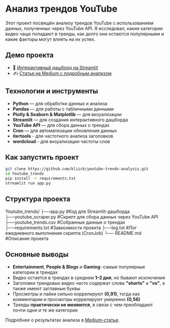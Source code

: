 # Анализ трендов YouTube

Этот проект посвящён анализу трендов YouTube с использованием данных, полученных через YouTube API. Я исследовал, какие категории видео чаще попадают в тренды, как долго они остаются популярными и какие факторы могут влиять на их успех.


## Демо проекта

- 🔗 [Интерактивный дашборд на Streamlit]([https://youtubetrendsanalysis-jrgyjvpmcftevyt3ikmmks.streamlit.app])
- ✍️ [Статья на Medium с подробным анализом]([https://medium.com/@sergegribo2/%D0%B0%D0%BD%D0%B0%D0%BB%D0%B8%D0%B7-%D1%82%D1%80%D0%B5%D0%BD%D0%B4%D0%BE%D0%B2-%D0%BD%D0%B0-youtube-%D1%87%D1%82%D0%BE-%D0%B4%D0%B5%D0%BB%D0%B0%D0%B5%D1%82-%D0%B2%D0%B8%D0%B4%D0%B5%D0%BE-%D0%BF%D0%BE%D0%BF%D1%83%D0%BB%D1%8F%D1%80%D0%BD%D1%8B%D0%BC-b8d3a80df0fa])


## Технологии и инструменты

- **Python** — для обработки данных и анализа
- **Pandas** — для работы с табличными данными
- **Plotly & Seaborn & Matplotlib** — для визуализации
- **Streamlit** — для создания интерактивного дашборда
- **YouTube API** — для сбора данных о трендах
- **Cron** — для автоматизации обновления данных
- **itertools** - для частотного анализа заголовков
- **wordcloud** - для визуализации частоты слов


## Как запустить проект
```bash
git clone https://github.com/kliick/youtube-trends-analysis.git
cd Youtube_trends
pip install -r requirements.txt
streamlit run app.py
```


## Структура проекта

Youtube_trends/
├──app.py                   #Код для Streamlit-дашборда
├──youtube_scraper.py       #Скрипт для сбора данных через YouTube API
├──youtube_trends.csv       #Собранные данные о трендах
├──requirements.txt         #Зависимости проекта
├──log.txt                  #Лог ежедневного выполнения скрипта (CronJob)
└── README.md               #Описание проекта



##
## Основные выводы
- **Entertainment**, **People & Blogs** и **Gaming** - самые популярные категории в трендах
- Видео остается в трендах в среднем **1–2 дня**, но бывают исключения
- Заголовки трендовых видео часто содержат слова **"shorts"** и **"vs"**, а также имеют заглавные буквы
- Просмотры и лайки сильно коррелируют **(0,91)**, тогда как комментарии и просмотры коррелируют умеренно **(0,56)**
- Тренды **практически не меняются**, в связи с чем преобладают почти одни и те же категории


Подробнее о результатах анализа в [Medium-статье]([https://medium.com/@sergegribo2/%D0%B0%D0%BD%D0%B0%D0%BB%D0%B8%D0%B7-%D1%82%D1%80%D0%B5%D0%BD%D0%B4%D0%BE%D0%B2-%D0%BD%D0%B0-youtube-%D1%87%D1%82%D0%BE-%D0%B4%D0%B5%D0%BB%D0%B0%D0%B5%D1%82-%D0%B2%D0%B8%D0%B4%D0%B5%D0%BE-%D0%BF%D0%BE%D0%BF%D1%83%D0%BB%D1%8F%D1%80%D0%BD%D1%8B%D0%BC-b8d3a80df0fa]).
